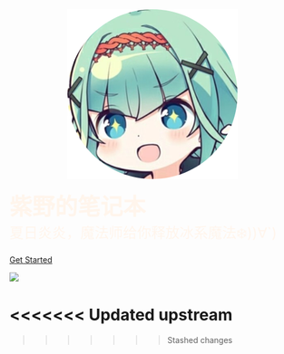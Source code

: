 <!-- ![logo](image/icon.png) -->

<center>
<a href='/'>
<img src="images/icon.png" width=300>
</a>
</center>

<b style="font-size:40px; color:#fff5ec;" >紫野的笔记本<br /></b>
<a style="font-size:25px; color:#fff5ec;">夏日炎炎，魔法师给你释放冰系魔法❄️))∀`)</a>

<a style="font-size:25px; color:#fff5ec;">
<span id="busuanzi_container_site_pv" style='display:none'>
  👀 本站总访问量：<span id="busuanzi_value_site_pv"></span> 次
</span>
</a>

<!-- [GitHub](https://github.com/nobody0know/nobody_notebook) -->
[Get Started](contact\欢迎来到紫野的笔记本.md)



<!-- 背景图片 -->

![](_media/chenmo.png)

<<<<<<< Updated upstream
<span id="busuanzi_container_site_pv" style='display:none'>
    👀 本站总访问量：<span id="busuanzi_value_site_pv"></span> 次
</span>
<span id="busuanzi_container_site_uv" style='display:none'>
    | 本站总访客数：<span id="busuanzi_value_site_uv"></span> 人
</span>
=======
>>>>>>> Stashed changes
